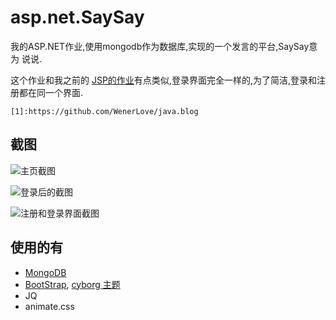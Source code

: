 asp.net.SaySay
==============

我的ASP.NET作业,使用mongodb作为数据库,实现的一个发言的平台,SaySay意为 说说.

这个作业和我之前的 [JSP的作业](1)有点类似,登录界面完全一样的,为了简洁,登录和注册都在同一个界面.


	[1]:https://github.com/WenerLove/java.blog

截图
----

![](https://raw.github.com/WenerLove/asp.net.SaySay/master/screenshot_index.png "主页截图")

![](https://raw.github.com/WenerLove/asp.net.SaySay/master/screenshot_loggedin.png "登录后的截图")

![](https://raw.github.com/WenerLove/asp.net.SaySay/master/screenshot_login_and_register.png "注册和登录界面截图")

使用的有
--------

* [MongoDB](http://mongodb.org)
* [BootStrap](http://getbootstrap.com/), [cyborg 主题](http://bootswatch.com/cyborg/)
* JQ
* animate.css
